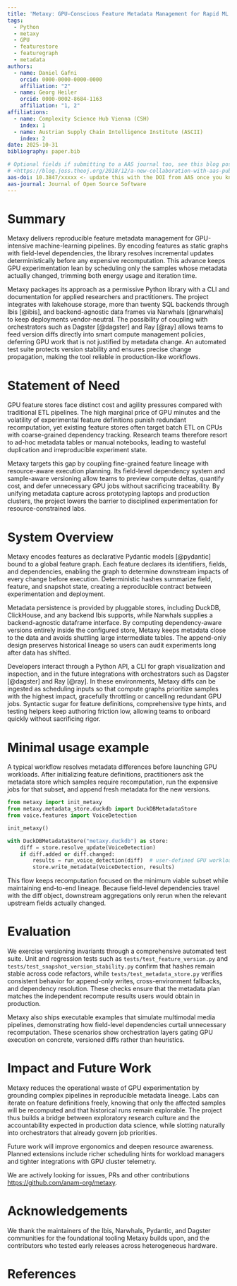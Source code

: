 ```yaml
---
title: 'Metaxy: GPU-Conscious Feature Metadata Management for Rapid ML Experimentation'
tags:
  - Python
  - metaxy
  - GPU
  - featurestore
  - featuregraph
  - metadata
authors:
  - name: Daniel Gafni
    orcid: 0000-0000-0000-0000
    affiliation: "2"
  - name: Georg Heiler
    orcid: 0000-0002-8684-1163
    affiliation: "1, 2"
affiliations:
  - name: Complexity Science Hub Vienna (CSH)
    index: 1
  - name: Austrian Supply Chain Intelligence Institute (ASCII)
    index: 2
date: 2025-10-31
bibliography: paper.bib

# Optional fields if submitting to a AAS journal too, see this blog post:
# <https://blog.joss.theoj.org/2018/12/a-new-collaboration-with-aas-publishing
aas-doi: 10.3847/xxxxx <- update this with the DOI from AAS once you know it.
aas-journal: Journal of Open Source Software
---
```


# Summary

Metaxy delivers reproducible feature metadata management for GPU-intensive machine-learning pipelines.
By encoding features as static graphs with field-level dependencies, the library resolves incremental updates deterministically before any expensive recomputation.
This advance keeps GPU experimentation lean by scheduling only the samples whose metadata actually changed, trimming both energy usage and iteration time.

Metaxy packages its approach as a permissive Python library with a CLI and documentation for applied researchers and practitioners.
The project integrates with lakehouse storage, more than twenty SQL backends through Ibis [@ibis], and backend-agnostic data frames via Narwhals [@narwhals] to keep deployments vendor-neutral.
The possibility of coupling with orchestrators such as Dagster [@dagster] and Ray [@ray] allows teams to feed version diffs directly into smart compute management policies, deferring GPU work that is not justified by metadata change.
An automated test suite protects version stability and ensures precise change propagation, making the tool reliable in production-like workflows.

# Statement of Need

GPU feature stores face distinct cost and agility pressures compared with traditional ETL pipelines.
The high marginal price of GPU minutes and the volatility of experimental feature definitions punish redundant recomputation, yet existing feature stores often target batch ETL on CPUs with coarse-grained dependency tracking.
Research teams therefore resort to ad-hoc metadata tables or manual notebooks, leading to wasteful duplication and irreproducible experiment state.

Metaxy targets this gap by coupling fine-grained feature lineage with resource-aware execution planning.
Its field-level dependency system and sample-aware versioning allow teams to preview compute deltas, quantify cost, and defer unnecessary GPU jobs without sacrificing traceability.
By unifying metadata capture across prototyping laptops and production clusters, the project lowers the barrier to disciplined experimentation for resource-constrained labs.

# System Overview

Metaxy encodes features as declarative Pydantic models [@pydantic] bound to a global feature graph.
Each feature declares its identifiers, fields, and dependencies, enabling the graph to determine downstream impacts of every change before execution.
Deterministic hashes summarize field, feature, and snapshot state, creating a reproducible contract between experimentation and deployment.

Metadata persistence is provided by pluggable stores, including DuckDB, ClickHouse, and any backend Ibis supports, while Narwhals supplies a backend-agnostic dataframe interface.
By computing dependency-aware versions entirely inside the configured store, Metaxy keeps metadata close to the data and avoids shuttling large intermediate tables.
The append-only design preserves historical lineage so users can audit experiments long after data has shifted.

Developers interact through a Python API, a CLI for graph visualization and inspection, and in the future integrations with orchestrators such as Dagster [@dagster] and Ray [@ray].
In these environments, Metaxy diffs can be ingested as scheduling inputs so that compute graphs prioritize samples with the highest impact, gracefully throttling or cancelling redundant GPU jobs.
Syntactic sugar for feature definitions, comprehensive type hints, and testing helpers keep authoring friction low, allowing teams to onboard quickly without sacrificing rigor.

# Minimal usage example

A typical workflow resolves metadata differences before launching GPU workloads.
After initializing feature definitions, practitioners ask the metadata store which samples require recomputation, run the expensive jobs for that subset, and append fresh metadata for the new versions.

```python
from metaxy import init_metaxy
from metaxy.metadata_store.duckdb import DuckDBMetadataStore
from voice.features import VoiceDetection

init_metaxy()

with DuckDBMetadataStore("metaxy.duckdb") as store:
    diff = store.resolve_update(VoiceDetection)
    if diff.added or diff.changed:
        results = run_voice_detection(diff)  # user-defined GPU workload
        store.write_metadata(VoiceDetection, results)
```

This flow keeps recomputation focused on the minimum viable subset while maintaining end-to-end lineage.
Because field-level dependencies travel with the diff object, downstream aggregations only rerun when the relevant upstream fields actually changed.

# Evaluation

We exercise versioning invariants through a comprehensive automated test suite.
Unit and regression tests such as `tests/test_feature_version.py` and `tests/test_snapshot_version_stability.py` confirm that hashes remain stable across code refactors, while `tests/test_metadata_store.py` verifies consistent behavior for append-only writes, cross-environment fallbacks, and dependency resolution.
These checks ensure that the metadata plan matches the independent recompute results users would obtain in production.

Metaxy also ships executable examples that simulate multimodal media pipelines, demonstrating how field-level dependencies curtail unnecessary recomputation.
These scenarios show orchestration layers gating GPU execution on concrete, versioned diffs rather than heuristics.

# Impact and Future Work

Metaxy reduces the operational waste of GPU experimentation by grounding complex pipelines in reproducible metadata lineage.
Labs can iterate on feature definitions freely, knowing that only the affected samples will be recomputed and that historical runs remain explorable.
The project thus builds a bridge between exploratory research culture and the accountability expected in production data science, while slotting naturally into orchestrators that already govern job priorities.

Future work will improve ergonomics and deepen resource awareness.
Planned extensions include richer scheduling hints for workload managers and tighter integrations with GPU cluster telemetry.

We are actively looking for issues, PRs and other contributions https://github.com/anam-org/metaxy.

# Acknowledgements

We thank the maintainers of the Ibis, Narwhals, Pydantic, and Dagster communities for the foundational tooling Metaxy builds upon, and the contributors who tested early releases across heterogeneous hardware.

# References
